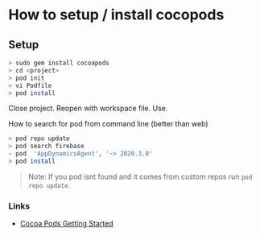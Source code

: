 # How to setup / install cocopods

## Setup

```bash
> sudo gem install cocoapods
> cd <project>
> pod init
> vi Podfile
> pod install

```
Close project.
Reopen with workspace file.
Use.

How to search for pod from command line (better than web)

```bash
> pod repo update
> pod search firebase
- pod  'AppDynamicsAgent', '~> 2020.3.0'
> pod install
```

   > Note: If you pod isnt found and it comes from custom repos run `pod repo update`.

### Links

- [Cocoa Pods Getting Started](https://guides.cocoapods.org/using/getting-started.html#getting-started)
